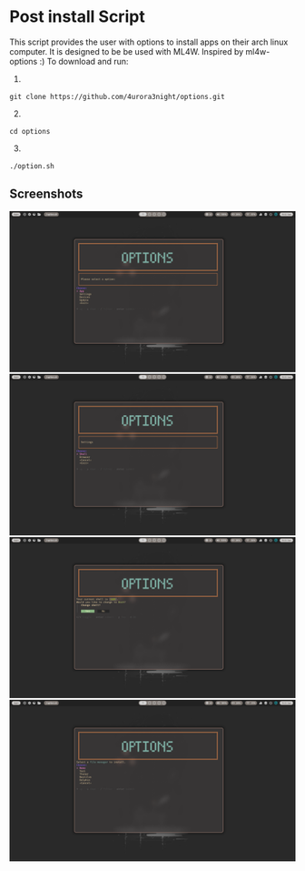 # Post install Script

This script provides the user with options to install apps on their arch linux computer.
It is designed to be be used with ML4W.
Inspired by ml4w-options :)
To download and run:

1)
```
git clone https://github.com/4urora3night/options.git
```
2)
```
cd options
```
3)
```
./option.sh
```
## Screenshots
![alt text](http://raw.githubusercontent.com/4urora3night/4urora3night/refs/heads/main/screenshots/screenshot_08122024_153218.jpg)
![alt text](http://raw.githubusercontent.com/4urora3night/4urora3night/refs/heads/main/screenshots/screenshot_08122024_153258.jpg)
![alt text](http://raw.githubusercontent.com/4urora3night/4urora3night/refs/heads/main/screenshots/screenshot_08122024_153312.jpg)
![alt text](http://raw.githubusercontent.com/4urora3night/4urora3night/refs/heads/main/screenshots/screenshot_08122024_153331.jpg)

